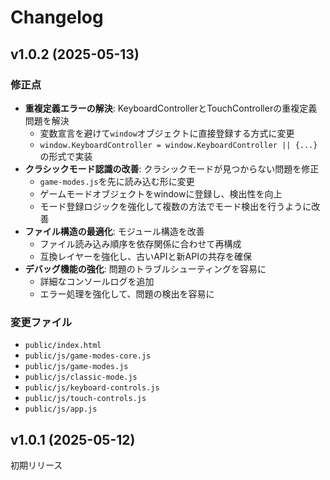 # Changelog

## v1.0.2 (2025-05-13)

### 修正点
- **重複定義エラーの解決**: KeyboardControllerとTouchControllerの重複定義問題を解決
  - 変数宣言を避けて`window`オブジェクトに直接登録する方式に変更
  - `window.KeyboardController = window.KeyboardController || {...}`の形式で実装
- **クラシックモード認識の改善**: クラシックモードが見つからない問題を修正
  - `game-modes.js`を先に読み込む形に変更
  - ゲームモードオブジェクトをwindowに登録し、検出性を向上
  - モード登録ロジックを強化して複数の方法でモード検出を行うように改善
- **ファイル構造の最適化**: モジュール構造を改善
  - ファイル読み込み順序を依存関係に合わせて再構成
  - 互換レイヤーを強化し、古いAPIと新APIの共存を確保
- **デバッグ機能の強化**: 問題のトラブルシューティングを容易に
  - 詳細なコンソールログを追加
  - エラー処理を強化して、問題の検出を容易に

### 変更ファイル
- `public/index.html`
- `public/js/game-modes-core.js`
- `public/js/game-modes.js`
- `public/js/classic-mode.js`
- `public/js/keyboard-controls.js`
- `public/js/touch-controls.js`
- `public/js/app.js`

## v1.0.1 (2025-05-12)

初期リリース
